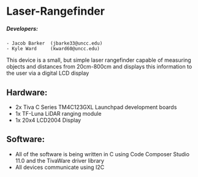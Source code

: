 # Laser-Rangefinder
#####  Developers:
    - Jacob Barker  (jbarke33@uncc.edu)
    - Kyle Ward     (kward60@uncc.edu)

This device is a small, but simple laser rangefinder capable of measuring objects and distances
from 20cm-800cm and displays this information to the user via a digital LCD display

## Hardware:
- 2x Tiva C Series TM4C123GXL Launchpad development boards
- 1x TF-Luna LiDAR ranging module
- 1x 20x4 LCD2004 Display

## Software:
- All of the software is being written in C using Code Composer Studio 11.0 and the TivaWare driver library
- All devices communicate using I2C